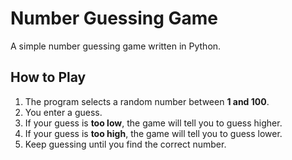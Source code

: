 # Number Guessing Game

A simple number guessing game written in Python.

## How to Play
1. The program selects a random number between **1 and 100**.
2. You enter a guess. 
3. If your guess is **too low**, the game will tell you to guess higher.
4. If your guess is **too high**, the game will tell you to guess lower.
5. Keep guessing until you find the correct number. 

